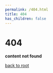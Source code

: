 ```yaml
---
permalink: /404.html
title: 404
has_children: false
---
```


# 404
**content not found**

[back to root](/index.html)
